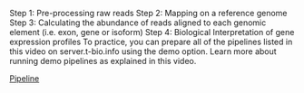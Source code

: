 Step 1: Pre-processing raw reads
Step 2: Mapping on a reference genome
Step 3: Calculating the abundance of reads aligned to each genomic element (i.e. exon, gene or isoform)
Step 4: Biological Interpretation of gene expression profiles
To practice, you can prepare all of the pipelines listed in this video on server.t-bio.info using the demo option. 
Learn more about running demo pipelines as explained in this video.

[Pipeline](https://edu.t-bio.info/wp-content/uploads/2019/12/PDX-Sailfish-DEMO-edit.gif)
